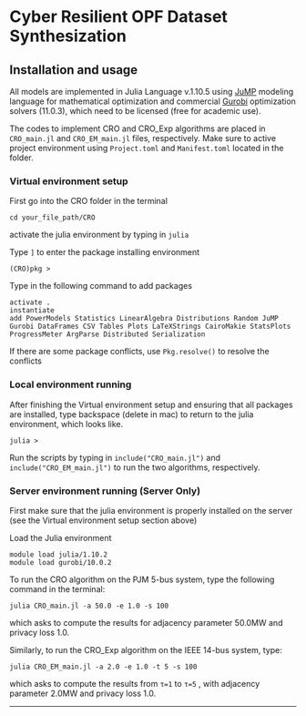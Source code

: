# Cyber Resilient OPF Dataset Synthesization

## Installation and usage

All models are implemented in Julia Language v.1.10.5 using [JuMP](https://github.com/jump-dev/JuMP.jl) modeling language for mathematical optimization and commercial [Gurobi](https://github.com/jump-dev/Gurobi.jl) optimization solvers (11.0.3), which need to be licensed (free for academic use). 

The codes to implement CRO and CRO_Exp algorithms are placed in ```CRO_main.jl``` and ```CRO_EM_main.jl``` files, respectively. Make sure to active project environment using ```Project.toml``` and ```Manifest.toml``` located in the folder. 


### Virtual environment setup

First go into the CRO folder in the terminal

```cd your_file_path/CRO```

activate the julia environment by typing in ```julia```

Type ```]``` to enter the package installing environment

```
(CRO)pkg > 
```

Type in the following command to add packages

```
activate .
instantiate
add PowerModels Statistics LinearAlgebra Distributions Random JuMP Gurobi DataFrames CSV Tables Plots LaTeXStrings CairoMakie StatsPlots ProgressMeter ArgParse Distributed Serialization
```

If there are some package conflicts, use ```Pkg.resolve()``` to resolve the conflicts

### Local environment running

After finishing the Virtual environment setup and ensuring that all packages are installed, type backspace (delete in mac) to return to the julia environment, which looks like.

```
julia >
```

Run the scripts by typing in ```include("CRO_main.jl")``` and ```include("CRO_EM_main.jl")``` to run the two algorithms, respectively.

### Server environment running (Server Only)

First make sure that the julia environment is properly installed on the server (see the Virtual environment setup section above)

Load the Julia environment

```
module load julia/1.10.2
module load gurobi/10.0.2
```

To run the CRO algorithm on the PJM 5-bus system, type the following command in the terminal:

```julia CRO_main.jl -a 50.0 -e 1.0 -s 100```

which asks to compute the results for adjacency parameter 50.0MW and privacy loss 1.0. 

Similarly, to run the CRO_Exp algorithm on the IEEE 14-bus system, type:

```julia CRO_EM_main.jl -a 2.0 -e 1.0 -t 5 -s 100```

which asks to compute the results from ```τ=1``` to ```τ=5``` , with adjacency parameter 2.0MW and privacy loss 1.0. 

---
